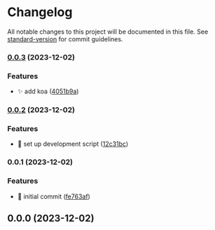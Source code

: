 # Changelog

All notable changes to this project will be documented in this file. See [standard-version](https://github.com/conventional-changelog/standard-version) for commit guidelines.

### [0.0.3](https://github.com/sudo-von/von-surveillance-system/compare/v0.0.2...v0.0.3) (2023-12-02)


### Features

* :sparkles: add koa ([4051b9a](https://github.com/sudo-von/von-surveillance-system/commit/4051b9a4ae2844c49a8b9d974b9e2ae3961ea847))

### [0.0.2](https://github.com/sudo-von/von-surveillance-system/compare/v0.0.1...v0.0.2) (2023-12-02)


### Features

* :hammer: set up development script ([12c31bc](https://github.com/sudo-von/von-surveillance-system/commit/12c31bc4081a33d4fbd6e0272421a8fb47905975))

### 0.0.1 (2023-12-02)


### Features

* :tada: initial commit ([fe763af](https://github.com/sudo-von/von-surveillance-system/commit/fe763af78af5ff3c6bed5353eb446ebf50402730))

## 0.0.0 (2023-12-02)
